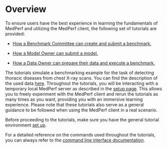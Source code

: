 # Overview

To ensure users have the best experience in learning the fundamentals of MedPerf and utilizing the MedPerf client, the following set of tutorials are provided:

- [How a Benchmark Committee can create and submit a benchmark.](benchmark_owner_demo.md)

- [How a Model Owner can submit a model.](model_owner_demo.md)

- [How a Data Owner can prepare their data and execute a benchmark.](data_owner_demo.md)

The tutorials simulate a benchmarking example for the task of detecting thoracic diseases from chest X-ray scans. You can find the description of the used data [here](https://www.nih.gov/news-events/news-releases/nih-clinical-center-provides-one-largest-publicly-available-chest-x-ray-datasets-scientific-community). Throughout the tutorials, you will be interacting with a temporary local MedPerf server as described in the [setup page](setup.md). This allows you to freely experiment with the MedPerf client and rerun the tutorials as many times as you want, providing you with an immersive learning experience. Please note that these tutorials also serve as a general guidance to be followed when using the MedPerf client in a real scenario.

Before proceeding to the tutorials, make sure you have the general tutorial environment [set up](setup.md).

For a detailed reference on the commands used throughout the tutorials, you can always refer to the [command line interface documentation](../cli_reference.md).
